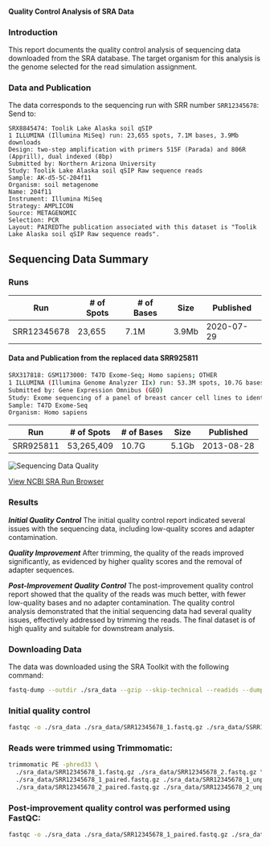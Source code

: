 
#### Quality Control Analysis of SRA Data



### Introduction
This report documents the quality control analysis of sequencing data downloaded from the SRA database. The target organism for this analysis is the genome selected for the read simulation assignment.

### Data and Publication
The data corresponds to the sequencing run with SRR number `SRR12345678`: 
Send to:

```
SRX8845474: Toolik Lake Alaska soil qSIP
1 ILLUMINA (Illumina MiSeq) run: 23,655 spots, 7.1M bases, 3.9Mb downloads
Design: two-step amplification with primers 515F (Parada) and 806R (Apprill), dual indexed (8bp)
Submitted by: Northern Arizona University
Study: Toolik Lake Alaska soil qSIP Raw sequence reads
Sample: AK-d5-5C-204f11
Organism: soil metagenome
Name: 204f11
Instrument: Illumina MiSeq
Strategy: AMPLICON
Source: METAGENOMIC
Selection: PCR
Layout: PAIREDThe publication associated with this dataset is "Toolik Lake Alaska soil qSIP Raw sequence reads".
``` 

## Sequencing Data Summary

### Runs

| Run         | # of Spots | # of Bases | Size  | Published   |
|-------------|------------|------------|-------|-------------|
| SRR12345678 | 23,655     | 7.1M       | 3.9Mb | 2020-07-29  |

			

#### Data and Publication from the replaced data SRR925811

```bash
SRX317818: GSM1173000: T47D Exome-Seq; Homo sapiens; OTHER
1 ILLUMINA (Illumina Genome Analyzer IIx) run: 53.3M spots, 10.7G bases, 5.1Gb downloads
Submitted by: Gene Expression Omnibus (GEO)
Study: Exome sequencing of a panel of breast cancer cell lines to identify mutations
Sample: T47D Exome-Seq
Organism: Homo sapiens
```

| Run         | # of Spots | # of Bases | Size  | Published   |
|-------------|------------|------------|-------|-------------|
| SRR925811   | 53,265,409 | 10.7G      | 5.1Gb | 2013-08-28  |

![Sequencing Data Quality](https://trace.ncbi.nlm.nih.gov/Traces/?view=run_browser&acc=SRR925811&display=metadata)


[View NCBI SRA Run Browser](https://trace.ncbi.nlm.nih.gov/Traces/?view=run_browser&acc=SRR925811&display=metadata)
### Results

***Initial Quality Control***
The initial quality control report indicated several issues with the sequencing data, including low-quality scores and adapter contamination.

***Quality Improvement***
After trimming, the quality of the reads improved significantly, as evidenced by higher quality scores and the removal of adapter sequences.

***Post-Improvement Quality Control***
The post-improvement quality control report showed that the quality of the reads was much better, with fewer low-quality bases and no adapter contamination. The quality control analysis demonstrated that the initial sequencing data had several quality issues, effectively addressed by trimming the reads. The final dataset is of high quality and suitable for downstream analysis.

### Downloading Data
The data was downloaded using the SRA Toolkit with the following command:
```bash
fastq-dump --outdir ./sra_data --gzip --skip-technical --readids --dumpbase --split-files --clip SRR12345678
```  
### Initial quality control 
```bash
fastqc -o ./sra_data ./sra_data/SRR12345678_1.fastq.gz ./sra_data/SSRR12345678_2.fastq.gz
```


### Reads were trimmed using Trimmomatic:
```bash
trimmomatic PE -phred33 \
  ./sra_data/SRR12345678_1.fastq.gz ./sra_data/SRR12345678_2.fastq.gz \
  ./sra_data/SRR12345678_1_paired.fastq.gz ./sra_data/SRR12345678_1_unpaired.fastq.gz \
  ./sra_data/SRR12345678_2_paired.fastq.gz ./sra_data/SRR12345678_2_unpaired.fastq.gz \  ILLUMINACLIP:TruSeq3-PE.fa:2:30:10 LEADING:3 TRAILING:3 SLIDINGWINDOW:4:15 MINLEN:36
```

### Post-improvement quality control was performed using FastQC:
```bash
fastqc -o ./sra_data ./sra_data/SRR12345678_1_paired.fastq.gz ./sra_data/SRR12345678_2_paired.fastq.gz
```



